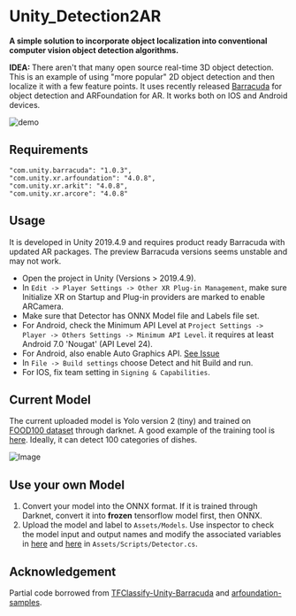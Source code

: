 # Unity_Detection2AR
<strong>A simple solution to incorporate object localization into conventional computer vision object detection algorithms. </strong>

<strong>IDEA: </strong> There aren't that many open source real-time 3D object detection. This is an example of using "more popular" 2D object detection and then localize it with a few feature points. It uses recently released [Barracuda](https://docs.unity3d.com/Packages/com.unity.barracuda@1.0/manual/index.html) for object detection and ARFoundation for AR. It works both on IOS and Android devices.

![demo](Sample/demo.gif)

## Requirements
    "com.unity.barracuda": "1.0.3",
    "com.unity.xr.arfoundation": "4.0.8",
    "com.unity.xr.arkit": "4.0.8",
    "com.unity.xr.arcore": "4.0.8"

## Usage
It is developed in Unity 2019.4.9 and requires product ready Barracuda with updated AR packages. The preview Barracuda versions seems unstable and may not work.
* Open the project in Unity (Versions > 2019.4.9).
* In `Edit -> Player Settings -> Other XR Plug-in Management`, make sure Initialize XR on Startup and Plug-in providers are marked to enable ARCamera.
* Make sure that Detector has ONNX Model file and Labels file set.
* For Android, check the Minimum API Level at `Project Settings -> Player -> Others Settings -> Minimum API Level`. it requires at least Android 7.0 'Nougat' (API Level 24).
* For Android, also enable Auto Graphics API. [See Issue](https://github.com/derenlei/Unity_Detection2AR/issues/3#issuecomment-727286451)
* In `File -> Build settings` choose Detect and hit Build and run.
* For IOS, fix team setting in `Signing & Capabilities`.

## Current Model
The current uploaded model is Yolo version 2 (tiny) and trained on [FOOD100 dataset](http://foodcam.mobi/dataset100.html) through darknet. A good example of the training tool is [here](https://github.com/bennycheung/Food100_YOLO_Tools). Ideally, it can detect 100 categories of dishes.

![Image](Sample/predictions.jpg)

## Use your own Model
1. Convert your model into the ONNX format. If it is trained through Darknet, convert it into <strong>frozen</strong> tensorflow model first, then ONNX.
2. Upload the model and label to `Assets/Models`. Use inspector to check the model input and output names and modify the associated variables in [here](https://github.com/derenlei/Unity_Detection2AR/blob/development/Assets/Scripts/Detector.cs#L18-L19) and [here](https://github.com/derenlei/Unity_Detection2AR/blob/development/Assets/Scripts/Detector.cs#L33) in `Assets/Scripts/Detector.cs`.

## Acknowledgement
Partial code borrowed from [TFClassify-Unity-Barracuda](https://github.com/Syn-McJ/TFClassify-Unity-Barracuda) and [arfoundation-samples](https://github.com/Unity-Technologies/arfoundation-samples).
